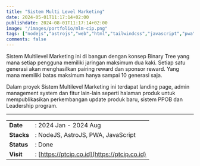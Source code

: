 ```yaml
---
title: "Sistem Multi Level Marketing"
date: 2024-05-01T11:17:14+02:00
publishdate: 2024-08-01T11:17:14+02:00
image: "/images/portfolio/mlm-cip.png"
tags: ["nodejs","astrojs","web","html","tailwindcss","javascript","pwa","cross-platform","mlm","b2b"]
comments: false
---
```


Sistem Multilevel Marketing ini di bangun dengan konsep Binary Tree yang mana setiap pengguna memiliki jaringan maksimum dua kaki. Setiap satu generasi akan menghasilkan pairing reward dan sponsor reward. Yang mana memiliki batas maksimum hanya sampai 10 generasi saja.
<!--more-->

Dalam proyek Sistem Multilevel Marketing ini terdapat landing page, admin management system dan fitur lain-lain seperti halaman produk untuk mempublikasikan perkembangan update produk baru, sistem PPOB dan Leadership program.

---

|||
|---|---|
|**Date**| : 2024 Jan - 2024 Aug
|**Stacks**| : NodeJS, AstroJS, PWA, JavaScript
|**Status**| : Done
|**Visit**| : [https://ptcip.co.id](https://ptcip.co.id)

